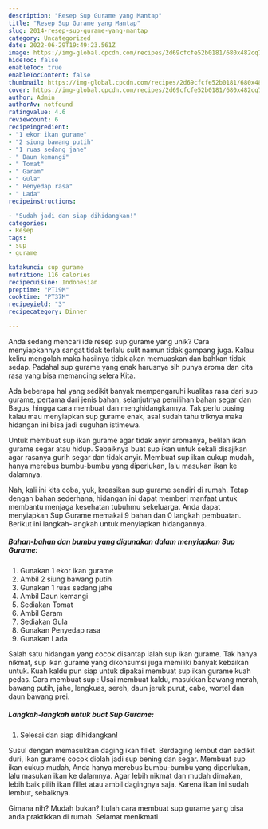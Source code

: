 ```yaml
---
description: "Resep Sup Gurame yang Mantap"
title: "Resep Sup Gurame yang Mantap"
slug: 2014-resep-sup-gurame-yang-mantap
category: Uncategorized
date: 2022-06-29T19:49:23.561Z
image: https://img-global.cpcdn.com/recipes/2d69cfcfe52b0181/680x482cq70/sup-gurame-foto-resep-utama.jpg
hideToc: false
enableToc: true
enableTocContent: false
thumbnail: https://img-global.cpcdn.com/recipes/2d69cfcfe52b0181/680x482cq70/sup-gurame-foto-resep-utama.jpg
cover: https://img-global.cpcdn.com/recipes/2d69cfcfe52b0181/680x482cq70/sup-gurame-foto-resep-utama.jpg
author: Admin
authorAv: notfound
ratingvalue: 4.6
reviewcount: 6
recipeingredient:
- "1 ekor ikan gurame"
- "2 siung bawang putih"
- "1 ruas sedang jahe"
- " Daun kemangi"
- " Tomat"
- " Garam"
- " Gula"
- " Penyedap rasa"
- " Lada"
recipeinstructions:

- "Sudah jadi dan siap dihidangkan!"
categories:
- Resep
tags:
- sup
- gurame

katakunci: sup gurame 
nutrition: 116 calories
recipecuisine: Indonesian
preptime: "PT19M"
cooktime: "PT37M"
recipeyield: "3"
recipecategory: Dinner

---
```





Anda sedang mencari ide resep sup gurame yang unik? Cara menyiapkannya sangat tidak terlalu sulit namun tidak gampang juga. Kalau keliru mengolah maka hasilnya tidak akan memuaskan dan bahkan tidak sedap. Padahal sup gurame yang enak harusnya sih punya aroma dan cita rasa yang bisa memancing selera Kita.





Ada beberapa hal yang sedikit banyak mempengaruhi kualitas rasa dari sup gurame, pertama dari jenis bahan, selanjutnya pemilihan bahan segar dan Bagus, hingga cara membuat dan menghidangkannya. Tak perlu pusing kalau mau menyiapkan sup gurame enak,      asal sudah tahu triknya maka hidangan ini bisa jadi suguhan istimewa.














Untuk membuat sup ikan gurame agar tidak anyir aromanya, belilah ikan gurame segar atau hidup. Sebaiknya buat sup ikan untuk sekali disajikan agar rasanya gurih segar dan tidak anyir. Membuat sup ikan cukup mudah, hanya merebus bumbu-bumbu yang diperlukan, lalu masukan ikan ke dalamnya.






Nah, kali ini kita coba, yuk, kreasikan sup gurame sendiri di rumah. Tetap dengan bahan sederhana, hidangan ini dapat memberi manfaat untuk membantu menjaga kesehatan tubuhmu sekeluarga. Anda dapat menyiapkan Sup Gurame memakai 9 bahan dan 0 langkah pembuatan. Berikut ini langkah-langkah untuk menyiapkan hidangannya.

<!--inarticleads1-->

##### Bahan-bahan dan bumbu yang digunakan dalam menyiapkan Sup Gurame:

1. Gunakan 1 ekor ikan gurame
1. Ambil 2 siung bawang putih
1. Gunakan 1 ruas sedang jahe
1. Ambil  Daun kemangi
1. Sediakan  Tomat
1. Ambil  Garam
1. Sediakan  Gula
1. Gunakan  Penyedap rasa
1. Gunakan  Lada


Salah satu hidangan yang cocok disantap ialah sup ikan gurame. Tak hanya nikmat, sup ikan gurame yang dikonsumsi juga memiliki banyak kebaikan untuk. Kuah kaldu pun siap untuk dipakai membuat sup ikan gurame kuah pedas. Cara membuat sup : Usai membuat kaldu, masukkan bawang merah, bawang putih, jahe, lengkuas, sereh, daun jeruk purut, cabe, wortel dan daun bawang prei. 

<!--inarticleads2-->

##### Langkah-langkah untuk buat Sup Gurame:


1. Selesai dan siap dihidangkan!

Susul dengan memasukkan daging ikan fillet. Berdaging lembut dan sedikit duri, ikan gurame cocok diolah jadi sup bening dan segar. Membuat sup ikan cukup mudah, Anda hanya merebus bumbu-bumbu yang diperlukan, lalu masukan ikan ke dalamnya. Agar lebih nikmat dan mudah dimakan, lebih baik pilih ikan fillet atau ambil dagingnya saja. Karena ikan ini sudah lembut, sebaiknya. 

Gimana nih? Mudah bukan? Itulah cara membuat sup gurame yang bisa anda praktikkan di rumah. Selamat menikmati
